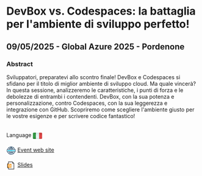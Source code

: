 # DevBox vs. Codespaces: la battaglia per l'ambiente di sviluppo perfetto!
##  09/05/2025 - Global Azure 2025 - Pordenone
### Abstract 
Sviluppatori, preparatevi allo scontro finale! DevBox e Codespaces si sfidano per il titolo di miglior ambiente di sviluppo cloud. Ma quale vincerà? In questa sessione, analizzeremo le caratteristiche, i punti di forza e le debolezze di entrambi i contendenti. DevBox, con la sua potenza e personalizzazione, contro Codespaces, con la sua leggerezza e integrazione con GitHub. Scopriremo come scegliere l'ambiente giusto per le vostre esigenze e per scrivere codice fantastico!

<br/>
Language <img width="25" src="https://raw.githubusercontent.com/massimobonanni/massimobonanni/master/images/flagitaly.svg" style="vertical-align:middle">

<br/>
<p>
<img width="25" src="https://raw.githubusercontent.com/massimobonanni/massimobonanni/master/images/eventwebsite.svg" style="vertical-align:middle"> 
<a href="https://globalazure2025pn.1nn0va.it/">Event web site</a>
</p>

<p>
<img width="25" src="https://raw.githubusercontent.com/massimobonanni/massimobonanni/master/images/slides.svg" style="vertical-align:middle"> 
<a href="https://raw.githubusercontent.com/massimobonanni/massimobonanni/master/slides/GlobalAzure2025-PN.pdf">Slides</a>
</p>




